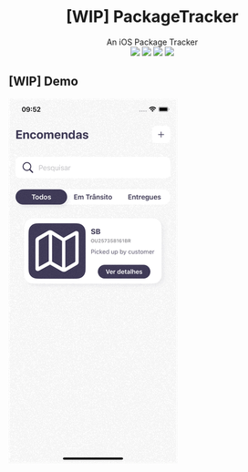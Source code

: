 <h1 align="center">[WIP] PackageTracker</h1>

<p align="center">
    An iOS Package Tracker <br/>
    <img src="https://img.shields.io/badge/iOS-15.0+-blue.svg" />
    <img src="https://img.shields.io/badge/Xcode-13.0+-brightgreen.svg" />
    <img src="https://img.shields.io/badge/Swift-5.5-orange.svg" />
    <img src="https://img.shields.io/badge/SwiftUI-3.0-red.svg" />
</p>

## [WIP] Demo
![Demo PT](demo/demo.gif)
